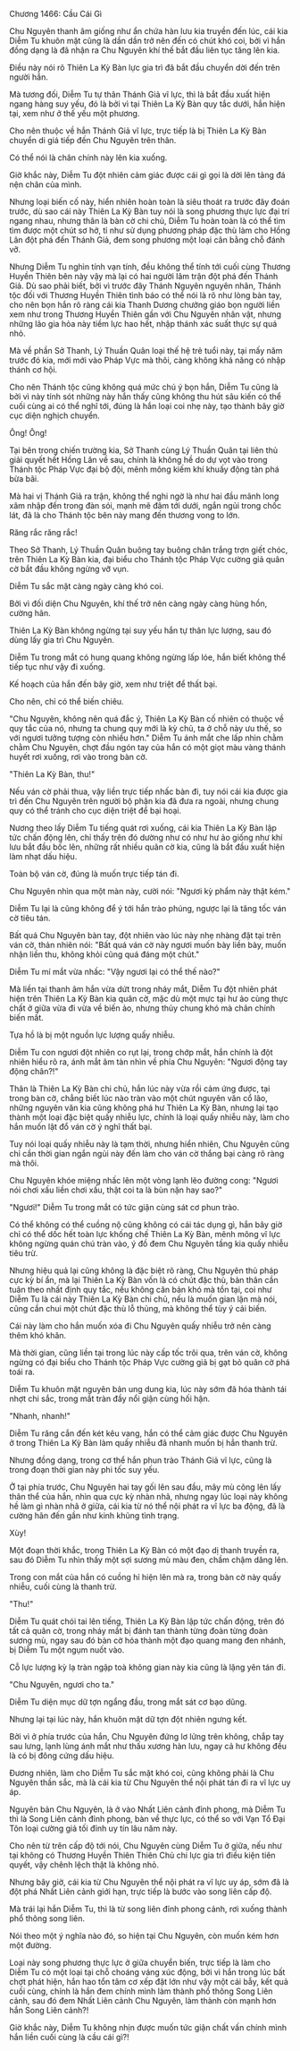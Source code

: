 




Chương 1466: Cầu Cái Gì


Chu Nguyên thanh âm giống như ẩn chứa hàn lưu kia truyền đến lúc, cái kia Diễm Tu khuôn mặt cũng là dần dần trở nên đến có chút khó coi, bởi vì hắn đồng dạng là đã nhận ra Chu Nguyên khí thế bắt đầu liên tục tăng lên kia.

Điều này nói rõ Thiên La Kỳ Bàn lực gia trì đã bắt đầu chuyển dời đến trên người hắn.

Mà tương đối, Diễm Tu tự thân Thánh Giả vĩ lực, thì là bắt đầu xuất hiện ngang hàng suy yếu, đó là bởi vì tại Thiên La Kỳ Bàn quy tắc dưới, hắn hiện tại, xem như ở thế yếu một phương.

Cho nên thuộc về hắn Thánh Giả vĩ lực, trực tiếp là bị Thiên La Kỳ Bàn chuyển di giá tiếp đến Chu Nguyên trên thân.

Có thể nói là chân chính này lên kia xuống.

Giờ khắc này, Diễm Tu đột nhiên cảm giác được cái gì gọi là dời lên tảng đá nện chân của mình.

Nhưng loại biến cố này, hiển nhiên hoàn toàn là siêu thoát ra trước đây đoán trước, dù sao cái này Thiên La Kỳ Bàn tuy nói là song phương thực lực đại trí ngang nhau, nhưng thân là bàn cờ chi chủ, Diễm Tu hoàn toàn là có thể tìm tìm được một chút sơ hở, tỉ như sử dụng phương pháp đặc thù làm cho Hồng Lân đột phá đến Thánh Giả, đem song phương một loại cân bằng chỗ đánh vỡ.

Nhưng Diễm Tu nghìn tính vạn tính, đều không thể tính tới cuối cùng Thương Huyền Thiên bên này vậy mà lại có hai người lâm trận đột phá đến Thánh Giả. Dù sao phải biết, bởi vì trước đây Thánh Nguyên nguyên nhân, Thánh tộc đối với Thương Huyền Thiên tình báo có thể nói là rõ như lòng bàn tay, cho nên bọn hắn rõ ràng cái kia Thanh Dương chưởng giáo bọn người liền xem như trong Thương Huyền Thiên gần với Chu Nguyên nhân vật, nhưng những lão gia hỏa này tiềm lực hao hết, nhập thánh xác suất thực sự quá nhỏ.

Mà về phần Sở Thanh, Lý Thuần Quân loại thế hệ trẻ tuổi này, tại mấy năm trước đó kia, mới mới vào Pháp Vực mà thôi, càng không khả năng có nhập thánh cơ hội.

Cho nên Thánh tộc cũng không quá mức chú ý bọn hắn, Diễm Tu cũng là bởi vì này tính sót những này hắn thấy cũng không thu hút sâu kiến có thể cuối cùng ai có thể nghĩ tới, đúng là hắn loại coi nhẹ này, tạo thành bây giờ cục diện nghịch chuyển.

Ông! Ông!

Tại bên trong chiến trường kia, Sở Thanh cùng Lý Thuần Quân tại liên thủ giải quyết hết Hồng Lân về sau, chính là không hề do dự vọt vào trong Thánh tộc Pháp Vực đại bộ đội, mênh mông kiếm khí khuấy động tàn phá bừa bãi.

Mà hai vị Thánh Giả ra trận, không thể nghi ngờ là như hai đầu mãnh long xâm nhập đến trong đàn sói, mạnh mẽ đâm tới dưới, ngắn ngủi trong chốc lát, đã là cho Thánh tộc bên này mang đến thương vong to lớn.

Răng rắc răng rắc!

Theo Sở Thanh, Lý Thuần Quân buông tay buông chân trắng trợn giết chóc, trên Thiên La Kỳ Bàn kia, đại biểu cho Thánh tộc Pháp Vực cường giả quân cờ bắt đầu không ngừng vỡ vụn.

Diễm Tu sắc mặt càng ngày càng khó coi.

Bởi vì đối diện Chu Nguyên, khí thế trở nên càng ngày càng hùng hồn, cường hãn.

Thiên La Kỳ Bàn không ngừng tại suy yếu hắn tự thân lực lượng, sau đó dùng lấy gia trì Chu Nguyên.

Diễm Tu trong mắt có hung quang không ngừng lấp lóe, hắn biết không thể tiếp tục như vậy đi xuống.

Kế hoạch của hắn đến bây giờ, xem như triệt để thất bại.

Cho nên, chỉ có thể biến chiêu.

"Chu Nguyên, không nên quá đắc ý, Thiên La Kỳ Bàn cố nhiên có thuộc về quy tắc của nó, nhưng ta chung quy mới là kỳ chủ, ta ở chỗ này ưu thế, so với ngươi tưởng tượng còn nhiều hơn." Diễm Tu ánh mắt che lấp nhìn chằm chằm Chu Nguyên, chợt đầu ngón tay của hắn có một giọt màu vàng thánh huyết rơi xuống, rơi vào trong bàn cờ.

"Thiên La Kỳ Bàn, thu!"

Nếu ván cờ phải thua, vậy liền trực tiếp nhấc bàn đi, tuy nói cái kia được gia trì đến Chu Nguyên trên người bộ phận kia đã đưa ra ngoài, nhưng chung quy có thể tránh cho cục diện triệt để bại hoại.

Nương theo lấy Diễm Tu tiếng quát rơi xuống, cái kia Thiên La Kỳ Bàn lập tức chấn động lên, chỉ thấy trên đó dường như có như hư ảo giống như khí lưu bắt đầu bốc lên, những rất nhiều quân cờ kia, cũng là bắt đầu xuất hiện làm nhạt dấu hiệu.

Toàn bộ ván cờ, đúng là muốn trực tiếp tán đi.

Chu Nguyên nhìn qua một màn này, cười nói: "Ngươi kỳ phẩm này thật kém."

Diễm Tu lại là cũng không để ý tới hắn trào phúng, ngược lại là tăng tốc ván cờ tiêu tán.

Bất quá Chu Nguyên bàn tay, đột nhiên vào lúc này nhẹ nhàng đặt tại trên ván cờ, thản nhiên nói: "Bất quá ván cờ này ngươi muốn bày liền bày, muốn nhận liền thu, không khỏi cũng quá đáng một chút."

Diễm Tu mí mắt vừa nhấc: "Vậy ngươi lại có thể thế nào?"

Mà liền tại thanh âm hắn vừa dứt trong nháy mắt, Diễm Tu đột nhiên phát hiện trên Thiên La Kỳ Bàn kia quân cờ, mặc dù một mực tại hư ảo cùng thực chất ở giữa vừa đi vừa về biến ảo, nhưng thủy chung khó mà chân chính biến mất.

Tựa hồ là bị một nguồn lực lượng quấy nhiễu.

Diễm Tu con ngươi đột nhiên co rụt lại, trong chớp mắt, hắn chính là đột nhiên hiểu rõ ra, ánh mắt âm tàn nhìn về phía Chu Nguyên: "Ngươi động tay động chân?!"

Thân là Thiên La Kỳ Bàn chi chủ, hắn lúc này vừa rồi cảm ứng được, tại trong bàn cờ, chẳng biết lúc nào tràn vào một chút nguyên văn cổ lão, những nguyên văn kia cũng không phá hư Thiên La Kỳ Bàn, nhưng lại tạo thành một loại đặc biệt quấy nhiễu lực, chính là loại quấy nhiễu này, làm cho hắn muốn lật đổ ván cờ ý nghĩ thất bại.

Tuy nói loại quấy nhiễu này là tạm thời, nhưng hiển nhiên, Chu Nguyên cũng chỉ cần thời gian ngắn ngủi này đến làm cho ván cờ thắng bại càng rõ ràng mà thôi.

Chu Nguyên khóe miệng nhấc lên một vòng lạnh lẽo đường cong: "Ngươi nói chơi xấu liền chơi xấu, thật coi ta là bùn nặn hay sao?"

"Ngươi!" Diễm Tu trong mắt có tức giận cùng sát cơ phun trào.

Có thể không có thể cuồng nộ cũng không có cái tác dụng gì, hắn bây giờ chỉ có thể dốc hết toàn lực khống chế Thiên La Kỳ Bàn, mênh mông vĩ lực không ngừng quán chú tràn vào, ý đồ đem Chu Nguyên tầng kia quấy nhiễu tiêu trừ.

Nhưng hiệu quả lại cũng không là đặc biệt rõ ràng, Chu Nguyên thủ pháp cực kỳ bí ẩn, mà lại Thiên La Kỳ Bàn vốn là có chút đặc thù, bản thân cần tuân theo nhất định quy tắc, nếu không căn bản khó mà tồn tại, coi như Diễm Tu là cái này Thiên La Kỳ Bàn chi chủ, nếu là muốn gian lận mà nói, cũng cần chui một chút đặc thù lỗ thủng, mà không thể tùy ý cải biến.

Cái này làm cho hắn muốn xóa đi Chu Nguyên quấy nhiễu trở nên càng thêm khó khăn.

Mà thời gian, cũng liền tại trong lúc này cấp tốc trôi qua, trên ván cờ, không ngừng có đại biểu cho Thánh tộc Pháp Vực cường giả bị gạt bỏ quân cờ phá toái ra.

Diễm Tu khuôn mặt nguyên bản ung dung kia, lúc này sớm đã hóa thành tái nhợt chi sắc, trong mắt tràn đầy nổi giận cùng hối hận.

"Nhanh, nhanh!"

Diễm Tu răng cắn đến két kêu vang, hắn có thể cảm giác được Chu Nguyên ở trong Thiên La Kỳ Bàn làm quấy nhiễu đã nhanh muốn bị hắn thanh trừ.

Nhưng đồng dạng, trong cơ thể hắn phun trào Thánh Giả vĩ lực, cũng là trong đoạn thời gian này phi tốc suy yếu.

Ở tại phía trước, Chu Nguyên hai tay gối lên sau đầu, mây mù cõng lên lấy thân thể của hắn, nhìn qua cực kỳ nhàn nhã, nhưng ngay lúc loại này không hề làm gì nhàn nhã ở giữa, cái kia từ nó thể nội phát ra vĩ lực ba động, đã là cường hãn đến gần như kinh khủng tình trạng.

Xùy!

Một đoạn thời khắc, trong Thiên La Kỳ Bàn có một đạo dị thanh truyền ra, sau đó Diễm Tu nhìn thấy một sợi sương mù màu đen, chầm chậm dâng lên.

Trong con mắt của hắn có cuồng hỉ hiện lên mà ra, trong bàn cờ này quấy nhiễu, cuối cùng là thanh trừ.

"Thu!"

Diễm Tu quát chói tai lên tiếng, Thiên La Kỳ Bàn lập tức chấn động, trên đó tất cả quân cờ, trong nháy mắt bị đánh tan thành từng đoàn từng đoàn sương mù, ngay sau đó bàn cờ hóa thành một đạo quang mang đen nhánh, bị Diễm Tu một ngụm nuốt vào.

Cỗ lực lượng kỳ lạ tràn ngập toà không gian này kia cũng là lặng yên tán đi.

"Chu Nguyên, ngươi cho ta."

Diễm Tu diện mục dữ tợn ngẩng đầu, trong mắt sát cơ bạo dũng.

Nhưng lại tại lúc này, hắn khuôn mặt dữ tợn đột nhiên ngưng kết.

Bởi vì ở phía trước của hắn, Chu Nguyên đứng lơ lửng trên không, chắp tay sau lưng, lạnh lùng ánh mắt như thấu xương hàn lưu, ngay cả hư không đều là có bị đông cứng dấu hiệu.

Đương nhiên, làm cho Diễm Tu sắc mặt khó coi, cũng không phải là Chu Nguyên thần sắc, mà là cái kia từ Chu Nguyên thể nội phát tán đi ra vĩ lực uy áp.

Nguyên bản Chu Nguyên, là ở vào Nhất Liên cảnh đỉnh phong, mà Diễm Tu thì là Song Liên cảnh đỉnh phong, bàn về thực lực, có thể so với Vạn Tổ Đại Tôn loại cường giả tối đỉnh uy tín lâu năm này.

Cho nên từ trên cấp độ tới nói, Chu Nguyên cùng Diễm Tu ở giữa, nếu như tại không có Thương Huyền Thiên Thiên Chủ chi lực gia trì điều kiện tiên quyết, vậy chênh lệch thật là không nhỏ.

Nhưng bây giờ, cái kia từ Chu Nguyên thể nội phát ra vĩ lực uy áp, sớm đã là đột phá Nhất Liên cảnh giới hạn, trực tiếp là bước vào song liên cấp độ.

Mà trái lại hắn Diễm Tu, thì là từ song liên đỉnh phong cảnh, rơi xuống thành phổ thông song liên.

Nói theo một ý nghĩa nào đó, so hiện tại Chu Nguyên, còn muốn kém hơn một đường.

Loại này song phương thực lực ở giữa chuyển biến, trực tiếp là làm cho Diễm Tu có một loại tại chỗ choáng váng xúc động, bởi vì hắn trong lúc bất chợt phát hiện, hắn hao tổn tâm cơ xếp đặt lớn như vậy một cái bẫy, kết quả cuối cùng, chính là hắn đem chính mình làm thành phổ thông Song Liên cảnh, sau đó đem Nhất Liên cảnh Chu Nguyên, làm thành còn mạnh hơn hắn Song Liên cảnh?!

Giờ khắc này, Diễm Tu không nhịn được muốn tức giận chất vấn chính mình hắn liền cuối cùng là cầu cái gì?!




